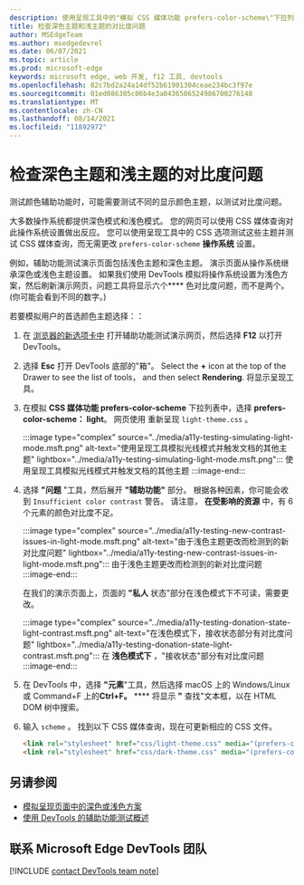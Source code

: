 ```yaml
---
description: 使用呈现工具中的"模拟 CSS 媒体功能 prefers-color-scheme\"下拉列表) 检查深色主题和浅色主题 (的对比度问题。
title: 检查深色主题和浅主题的对比度问题
author: MSEdgeTeam
ms.author: msedgedevrel
ms.date: 06/07/2021
ms.topic: article
ms.prod: microsoft-edge
keywords: microsoft edge, web 开发, f12 工具, devtools
ms.openlocfilehash: 82c7bd2a24a14df52b61901304ceae234bc3f97e
ms.sourcegitcommit: 01ed086305c06b4e3a0436586524986700276148
ms.translationtype: MT
ms.contentlocale: zh-CN
ms.lasthandoff: 08/14/2021
ms.locfileid: "11892972"
---
```

# <a name="check-for-contrast-issues-with-dark-theme-and-light-theme"></a>检查深色主题和浅主题的对比度问题

<!-- Rendering tool: Emulate CSS media feature prefers-color-scheme -->

测试颜色辅助功能时，可能需要测试不同的显示颜色主题，以测试对比度问题。

大多数操作系统都提供深色模式和浅色模式。  您的网页可以使用 CSS 媒体查询对此操作系统设置做出反应。  您可以使用呈现工具中的 CSS 选项测试这些主题并测试 CSS 媒体查询，而无需更改 `prefers-color-scheme` **操作系统** 设置。

例如，辅助功能测试演示页面包括浅色主题和深色主题。  演示页面从操作系统继承深色或浅色主题设置。  如果我们使用 DevTools 模拟将操作系统设置为浅色方案，然后刷新演示网页，问题工具将显示六个**** 色对比度问题，而不是两个。   (你可能会看到不同的数字。) 


若要模拟用户的首选颜色主题选择：：

1.  在 [浏览器的新选项卡中][DevToolsA11yErrorsDemopage] 打开辅助功能测试演示网页，然后选择 **F12** 以打开 DevTools。

1.  选择 **Esc** 打开 DevTools 底部的"箱"。  Select the **+** icon at the top of the Drawer to see the list of tools， and then select **Rendering**.  将显示呈现工具。

1.  在模拟 **CSS 媒体功能 prefers-color-scheme** 下拉列表中，选择 **prefers-color-scheme： light**。      网页使用 重新呈现 `light-theme.css` 。


    :::image type="complex" source="../media/a11y-testing-simulating-light-mode.msft.png" alt-text="使用呈现工具模拟光线模式并触发文档的其他主题" lightbox="../media/a11y-testing-simulating-light-mode.msft.png":::
        使用呈现工具模拟光线模式并触发文档的其他主题
    :::image-end:::


1.  选择 **"问题** "工具，然后展开 **"辅助功能"** 部分。  根据各种因素，你可能会收到 `Insufficient color contrast` 警告。 请注意， **在受影响的资源** 中，有 6 个元素的颜色对比度不足。
    
    :::image type="complex" source="../media/a11y-testing-new-contrast-issues-in-light-mode.msft.png" alt-text="由于浅色主题更改而检测到的新对比度问题" lightbox="../media/a11y-testing-new-contrast-issues-in-light-mode.msft.png":::
        由于浅色主题更改而检测到的新对比度问题
    :::image-end:::
    
    在我们的演示页面上，页面的 **"私人** 状态"部分在浅色模式下不可读，需要更改。 
    
    :::image type="complex" source="../media/a11y-testing-donation-state-light-contrast.msft.png" alt-text="在浅色模式下，接收状态部分有对比度问题" lightbox="../media/a11y-testing-donation-state-light-contrast.msft.png":::
        在 **浅色模式下** ，"接收状态"部分有对比度问题
    :::image-end:::
    
1.  在 DevTools 中，选择 **"元素**"工具，然后选择 macOS 上的 Windows/Linux 或 Command+F 上的**Ctrl+F。** ****  将显示 **"** 查找"文本框，以在 HTML DOM 树中搜索。
 
1.  输入 `scheme` 。  找到以下 CSS 媒体查询，现在可更新相应的 CSS 文件。

    ```html
    <link rel="stylesheet" href="css/light-theme.css" media="(prefers-color-scheme: light), (prefers-color-scheme: no-preference)">
    <link rel="stylesheet" href="css/dark-theme.css" media="(prefers-color-scheme: dark)">
    ```


## <a name="see-also"></a>另请参阅

*  [模拟呈现页面中的深色或浅色方案][DevToolsColorSchemeSimulation]
*  [使用 DevTools 的辅助功能测试概述](accessibility-testing-in-devtools.md)


## <a name="getting-in-touch-with-the-microsoft-edge-devtools-team"></a>联系 Microsoft Edge DevTools 团队  

[!INCLUDE [contact DevTools team note](../includes/contact-devtools-team-note.md)]  


<!-- links -->
[DevToolsColorSchemeSimulation]: ./preferred-color-scheme-simulation.md "模拟呈现的页面布局中的深色或浅色|Microsoft Docs"
[DevToolsA11yErrorsDemopage]: https://microsoftedge.github.io/DevToolsSamples/a11y-testing/page-with-errors.html "辅助功能测试演示网页|GitHub"
